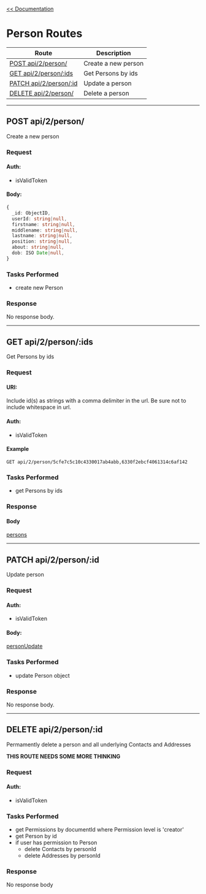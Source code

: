 [<< Documentation](../index.md)

# Person Routes

| Route | Description |
| - | -
| [POST api/2/person/](#post-api2person) | Create a new person
| [GET api/2/person/:ids](#get-api2personids) | Get Persons by ids
| [PATCH api/2/person/:id](#patch-api2personid) | Update a person
| [DELETE api/2/person/](#post-api2person) | Delete a person

---

## POST api/2/person/

Create a new person

### Request

#### Auth: 

- isValidToken

#### Body: 

```ts
{
  _id: ObjectID,
  userId: string|null,
  firstname: string|null,
  middlename: string|null,
  lastname: string|null,
  position: string|null,
  about: string|null,
  dob: ISO Date|null,
}
```

### Tasks Performed 

- create new Person

### Response

No response body.

---

## GET api/2/person/:ids

Get Persons by ids

### Request

#### URI: 

Include id(s) as strings with a comma delimiter in the url. Be sure not to include whitespace in url. 

#### Auth: 

- isValidToken

#### Example

`GET api/2/person/5cfe7c5c10c4330017ab4abb,6330f2ebcf4061314c6af142`

### Tasks Performed 

- get Persons by ids

### Response

#### Body

[persons](../types/person.md/#persons)

---

## PATCH api/2/person/:id

Update person

### Request

#### Auth: 

- isValidToken

#### Body:

[personUpdate](../types/person.md/#personupdate)

### Tasks Performed

- update Person object

### Response

No response body.

---

## DELETE api/2/person/:id

Permamently delete a person and all underlying Contacts and Addresses

**THIS ROUTE NEEDS SOME MORE THINKING** 

### Request

#### Auth: 

- isValidToken

### Tasks Performed

- get Permissions by documentId where Permission level is 'creator'
- get Person by id
- if user has permission to Person 
  - delete Contacts by personId
  - delete Addresses by personId

### Response

No response body
